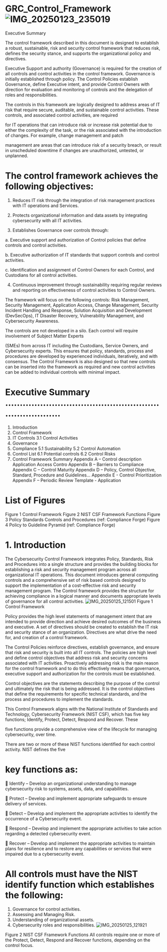 # GRC_Control_Framework![IMG_20250123_235019](https://github.com/user-attachments/assets/89b85bd1-afb4-44a8-9e0b-60e2f80e2a39)
Executive Summary

The control framework described in this document is designed to establish a robust, sustainable, risk and security control framework that reduces risk, defines the security stance, and supports the organizational policy and directives. 

Executive Support and authority (Governance) is required for the creation of all controls and control activities in the control framework. Governance is initially established through policy. The Control Policies establish Governance, define Executive intent, and provide Control Owners with direction for evaluation and monitoring of controls and the delegation of roles and responsibilities. 

The controls in this framework are logically designed to address areas of IT risk that require secure, auditable, and sustainable control activities. These controls, and associated control activities, are required 

for IT operations that can introduce risk or increase risk potential due to either the complexity of the task, or the risk associated with the introduction of changes. For example, change management and patch 

management are areas that can introduce risk of a security breach, or result in unscheduled downtime if changes are unauthorized, untested, or unplanned. 

# The control framework achieves the following objectives: 

1. Reduces IT risk through the integration of risk management practices with IT operations and Services.

2. Protects organizational information and data assets by integrating cybersecurity with all IT activities.

3. Establishes Governance over controls through:

a. Executive support and authorization of Control policies that define controls and control activities.

b. Executive authorization of IT standards that support controls and control activities.

c. Identification and assignment of Control Owners for each Control, and Custodians for all control activities.

4. Continuous improvement through sustainability requiring regular reviews and reporting on effectiveness of control activities to Control Owners.

The framework will focus on the following controls: Risk Management, Security Management, Application Access, Change Management, Security Incident Handling and Response, Solution Acquisition and Development (DevSecOps), IT Disaster Recovery, Vulnerability Management, and Cybersecurity Awareness.

The controls are not developed in a silo. Each control will require involvement of Subject Matter Experts 

(SMEs) from across IT including the Custodians, Service Owners, and Cybersecurity experts. This ensures that policy, standards, process and procedures are developed by experienced individuals, iteratively, and 
with consensus. The Control Framework is also designed so that new controls can be inserted into the framework as required and new control activities can be added to individual controls with minimal impact.

# Executive Summary ........................................................................

1. Introduction
2. Control Framework
3. IT Controls
3.1 Control Activities
4. Governance 
5. Compliance
5.1 Sustainability
5.2 Control Automation
6. Control List
6.1 Potential controls
6.2 Control Risks 
7. Control Framework Summary 
Appendix A – Control description 
Application Access Contro
Appendix B – Barriers to Compliance
Appendix C – Control Maturity 
Appendix D – Policy, Control Objective, Standard, Procedure and Guidelines...
Appendix E - Control Prioritization
Appendix F – Periodic Review Template - Application 

# List of Figures
Figure 1 Control Framework 
Figure 2 NIST CSF Framework Functions
Figure 3 Policy Standards Controls and Procedures (ref: Compliance Forge) 
Figure 4 Policy to Guideline Pyramid (ref: Compliance Forge)


# 1. Introduction
The Cybersecurity Control Framework integrates Policy, Standards, Risk and Procedures into a single structure and provides the building blocks for establishing a risk and security management program across all organizational IT operations. This document introduces general computing controls and a comprehensive set of risk based controls designed to support the implementation of a cost-effective risk and security management program. The Control framework provides the structure for achieving compliance in a logical manner and documents appropriate levels of governance for all control activities.
![IMG_20250125_121501](https://github.com/user-attachments/assets/8fc6171e-c6a7-4185-88ca-2116d6b20e56)
Figure 1 Control Framework

Policy provides the high level statements of management intent that are intended to provide direction and achieve desired outcomes of the business and executive. A set of directives should be created to 
establish the IT risk and security stance of an organization. Directives are what drive the need for, and creation of a control framework.

The Control Policies reinforce directives, establish governance, and ensure that risk and security is built into all IT controls. The policies are high level and define control objectives that address risk and security concerns associated with IT activities. Proactively addressing risk is the main reason for the control framework and to do this effectively means that governance, executive support and authorization for the controls must be established.

Control objectives are the statements describing the purpose of the control and ultimately the risk that is being addressed. It is the control objectives that define the requirements for specific technical standards, and the process and procedures to implement the standards. 

This Control Framework aligns with the National Institute of Standards and Technology, Cybersecurity Framework (NIST CSF), which has five key functions; Identify, Protect, Detect, Respond and Recover. These 

five functions provide a comprehensive view of the lifecycle for managing cybersecurity, over time. 

There are two or more of these NIST functions identified for each control activity. NIST defines the five 

# key functions as:

 Identify – Develop an organizational understanding to manage cybersecurity risk to systems, assets, data, and capabilities.

 Protect – Develop and implement appropriate safeguards to ensure delivery of services.

 Detect – Develop and implement the appropriate activities to identify the occurrence of a Cybersecurity event.

 Respond – Develop and implement the appropriate activities to take action regarding a detected cybersecurity event.

 Recover – Develop and implement the appropriate activities to maintain plans for resilience and to restore any capabilities or services that were impaired due to a cybersecurity event.

# All controls must have the NIST identify function which establishes the following: 
1. Governance for control activities.
2. Assessing and Managing Risk.
3. Understanding of organizational assets.
4. Cybersecurity roles and responsibilities.
   ![IMG_20250125_121921](https://github.com/user-attachments/assets/136e34f0-ba3d-4f74-80db-664052eaae1e)
   
Figure 2 NIST CSF Framework Functions
All controls require one or more of the Protect, Detect, Respond and Recover functions, depending on the control focus.
